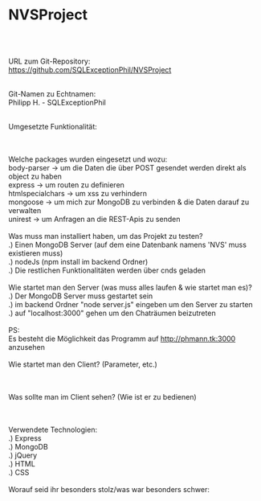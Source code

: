 # NVSProject

<br><br>

URL zum Git-Repository:
<br>
https://github.com/SQLExceptionPhil/NVSProject
<br><br>

Git-Namen zu Echtnamen:
<br>
Philipp H. - SQLExceptionPhil
<br><br>

Umgesetzte Funktionalität:
<br>

<br><br>
Welche packages wurden eingesetzt und wozu:
<br>
body-parser -> um die Daten die über POST gesendet werden direkt als object zu haben <br>
express -> um routen zu definieren <br>
htmlspecialchars -> um xss zu verhindern <br>
mongoose -> um mich zur MongoDB zu verbinden & die Daten darauf zu verwalten<br>
unirest -> um Anfragen an die REST-Apis zu senden
<br><br>
Was muss man installiert haben, um das Projekt zu testen?
<br>
.) Einen MongoDB Server (auf dem eine Datenbank namens 'NVS' muss existieren muss) <br>
.) nodeJs (npm install im backend Ordner) <br>
.) Die restlichen Funktionalitäten werden über cnds geladen
<br><br>
Wie startet man den Server (was muss alles laufen & wie startet man es)?
<br>
.) Der MongoDB Server muss gestartet sein <br>
.) im backend Ordner "node server.js" eingeben um den Server zu starten <br>
.) auf "localhost:3000" gehen um den Chaträumen beizutreten <br>
<br>
PS:<br>
Es besteht die Möglichkeit das Programm auf http://phmann.tk:3000 anzusehen
<br><br>
Wie startet man den Client? (Parameter, etc.)
<br>

<br><br>
Was sollte man im Client sehen? (Wie ist er zu bedienen)
<br>

<br><br>
Verwendete Technologien:
<br>
.) Express <br>
.) MongoDB <br>
.) jQuery <br>
.) HTML <br>
.) CSS
<br><br>
Worauf seid ihr besonders stolz/was war besonders schwer:
<br>

